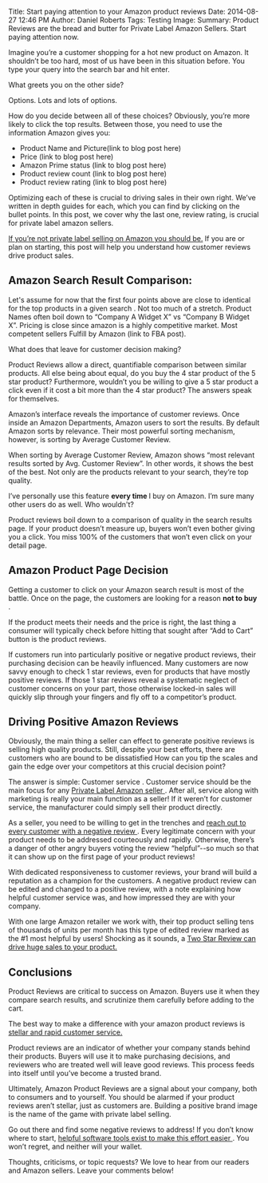 Title: Start paying attention to your Amazon product reviews
Date: 2014-08-27 12:46 PM
Author: Daniel Roberts
Tags: Testing
Image:
Summary: Product Reviews are the bread and butter for Private Label Amazon Sellers. Start paying attention now.


<body>
<div class="col-md-8">

Imagine you’re a customer shopping for a hot new product on Amazon. It shouldn’t be too hard, most of us have been in this situation before. You type your query into the search bar and hit enter.  

What greets you on the other side?  

Options. Lots and lots of options.  

How do you decide between all of these choices? Obviously, you’re more likely to click the top results. Between those, you need to use the information Amazon gives you:

<ul>
<li>Product Name and Picture(link to blog post here)
<li>Price (link to blog post here)
<li>Amazon Prime status (link to blog post here)
<li>Product review count (link to blog post here)
<li>Product review rating (link to blog post here)
</ul>

Optimizing each of these is crucial to driving sales in their own right. We’ve written in depth guides for each, which you can find by clicking on the bullet points. In this post, we cover why the last one, review rating, is crucial for private label amazon sellers.

<a href=5-reasons-why-Private-Label-selling-Beats-Reselling-on-Amazon.html>
 If you’re not private label selling on Amazon you should be.</a> If you are or plan on starting, this post will help you understand how customer reviews drive product sales.

<h2>Amazon Search Result Comparison:</h2>

Let's assume for now that the first four points above are close to identical for the top products in a given search . Not too much of a stretch. Product Names often boil down to “Company A Widget X” vs “Company B Widget X”. Pricing is close since amazon is a highly competitive market. Most competent sellers Fulfill by Amazon (link to FBA post).

What does that leave for customer decision making?

Product Reviews allow a direct, quantifiable comparison between similar products. All else being about equal, do you buy the 4 star product of the 5 star product? Furthermore, wouldn’t you be willing to give a 5 star product a click even if it cost a bit more than the 4 star product? The answers speak for themselves.

Amazon’s interface reveals the importance of customer reviews. Once inside an Amazon Departments, Amazon users to sort the results. By default Amazon sorts by relevance. Their most powerful sorting mechanism, however, is sorting by Average Customer Review.

When sorting by Average Customer Review, Amazon shows “most relevant results sorted by Avg. Customer Review”. In other words, it shows the best of the best. Not only are the products relevant to your search, they’re top quality.

I’ve personally use this feature <strong> every time </strong> I buy on Amazon. I’m sure many other users do as well. Who wouldn't?

Product reviews boil down to a comparison of quality in the search results page. If your product doesn’t measure up, buyers won’t even bother giving you a click. You miss 100% of the customers that won’t even click on your detail page.

<h2>Amazon Product Page Decision </h2>

Getting a customer to click on your Amazon search result is most of the battle. Once on the page, the customers are looking for a reason <strong> not to buy </strong>.

If the product meets their needs and the price is right, the last thing a consumer will typically check before hitting that sought after “Add to Cart” button is the product reviews.

If customers run into particularly positive or negative product reviews, their purchasing decision can be heavily influenced. Many customers are now savvy enough to check 1 star reviews, even for products that have mostly positive reviews. If those 1 star reviews reveal a systematic neglect of customer concerns on your part, those otherwise locked-in sales will quickly slip through your fingers and fly off to a competitor’s product.

<h2> Driving Positive Amazon Reviews </h2>

Obviously, the main thing a seller can effect to generate positive reviews is selling high quality products. Still, despite your best efforts, there are customers who are bound to be dissatisfied How can you tip the scales and gain the edge over your competitors at this crucial decision point?

The answer is simple: Customer service . Customer service should be the main focus for any <a href=5-reasons-why-Private-Label-selling-Beats-Reselling-on-Amazon.html>  Private Label Amazon seller </a>. After all, service along with marketing is really your main function as a seller! If it weren’t for customer service, the manufacturer could simply sell their product directly.

As a seller, you need to be willing to get in the trenches and <a href=3-steps-to-changing-a-negative-amazon-review.html> reach out to every customer with a negative review </a>. Every legitimate concern with your product needs to be addressed courteously and rapidly. Otherwise, there’s a danger of other angry buyers voting the review “helpful”--so much so that it can show up on the first page of your product reviews!

With dedicated responsiveness to customer reviews, your brand will build a reputation as a champion for the customers. A negative product review can be edited and changed to a positive review, with a note explaining how helpful customer service was, and how impressed they are with your company. 

With one large Amazon retailer we work with, their top product selling tens of thousands of units per month has this type of edited review marked as the #1 most helpful by users! Shocking as it sounds, a <a href=http://www.damniwish.com/how-a-2-star-amazon-review-makes-thousands-of-sales/> Two Star Review can drive huge sales to your product. </a>

<h2> Conclusions </h2>

Product Reviews are critical to success on Amazon. Buyers use it when they compare search results, and scrutinize them carefully before adding to the cart. 

The best way to make a difference with your amazon product reviews is <a href= /customer-reviews.html> stellar and rapid customer service. </a>

Product reviews are an indicator of whether your company stands behind their products. Buyers will use it to make purchasing decisions, and reviewers who are treated well will leave good reviews. This process feeds into itself until you’ve become a trusted brand.

Ultimately, Amazon  Product Reviews are a signal about your company, both to consumers and to yourself. You should be alarmed if your product reviews aren’t stellar, just as customers are. Building a positive brand image is the name of the game with private label selling.

Go out there and find some negative reviews to address! If you don’t know where to start,  <a href= /customer-reviews.html”> 
 helpful software tools exist to make this effort easier </a>. You won’t regret, and neither will your wallet.

Thoughts, criticisms, or topic requests? We love to hear from our readers and Amazon sellers. Leave your comments below!

</div>
